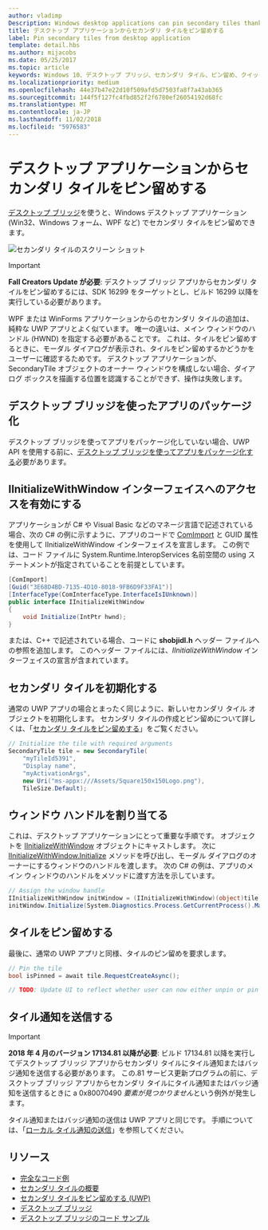 ```yaml
---
author: vladimp
Description: Windows desktop applications can pin secondary tiles thanks to the Desktop Bridge!
title: デスクトップ アプリケーションからセカンダリ タイルをピン留めする
label: Pin secondary tiles from desktop application
template: detail.hbs
ms.author: mijacobs
ms.date: 05/25/2017
ms.topic: article
keywords: Windows 10、デスクトップ ブリッジ、セカンダリ タイル、ピン留め、クイックスタート、コード サンプル、例、デスクトップ アプリケーション、Win32、WinForms、WPF
ms.localizationpriority: medium
ms.openlocfilehash: 44e37b47e22d10f509afd5d7503fa8f7a43ab365
ms.sourcegitcommit: 144f5f127fc4fbd852f2f6780ef26054192d68fc
ms.translationtype: MT
ms.contentlocale: ja-JP
ms.lasthandoff: 11/02/2018
ms.locfileid: "5976583"
---
```

# <a name="pin-secondary-tiles-from-desktop-application"></a>デスクトップ アプリケーションからセカンダリ タイルをピン留めする


[デスクトップ ブリッジ](https://developer.microsoft.com/windows/bridges/desktop)を使うと、Windows デスクトップ アプリケーション (Win32、Windows フォーム、WPF など) でセカンダリ タイルをピン留めできます。

![セカンダリ タイルのスクリーン ショット](images/secondarytiles.png)

> [!IMPORTANT]
> **Fall Creators Update が必要**: デスクトップ ブリッジ アプリからセカンダリ タイルをピン留めするには、SDK 16299 をターゲットとし、ビルド 16299 以降を実行している必要があります。

WPF または WinForms アプリケーションからのセカンダリ タイルの追加は、純粋な UWP アプリとよく似ています。 唯一の違いは、メイン ウィンドウのハンドル (HWND) を指定する必要があることです。 これは、タイルをピン留めするときに、モーダル ダイアログが表示され、タイルをピン留めするかどうかをユーザーに確認するためです。 デスクトップ アプリケーションが、SecondaryTile オブジェクトのオーナー ウィンドウを構成しない場合、ダイアログ ボックスを描画する位置を認識することができず、操作は失敗します。


## <a name="package-your-app-with-desktop-bridge"></a>デスクトップ ブリッジを使ったアプリのパッケージ化

デスクトップ ブリッジを使ってアプリをパッケージ化していない場合、UWP API を使用する前に、[デスクトップ ブリッジを使ってアプリをパッケージ化する](https://docs.microsoft.com/windows/uwp/porting/desktop-to-uwp-root)必要があります。


## <a name="enable-access-to-iinitializewithwindow-interface"></a>IInitializeWithWindow インターフェイスへのアクセスを有効にする

アプリケーションが C# や Visual Basic などのマネージ言語で記述されている場合、次の C# の例に示すように、アプリのコードで [ComImport](https://msdn.microsoft.com/library/system.runtime.interopservices.comimportattribute.aspx) と GUID 属性を使用して IInitializeWithWindow インターフェイスを宣言します。 この例では、コード ファイルに System.Runtime.InteropServices 名前空間の using ステートメントが指定されていることを前提としています。

```csharp
[ComImport]
[Guid("3E68D4BD-7135-4D10-8018-9FB6D9F33FA1")]
[InterfaceType(ComInterfaceType.InterfaceIsIUnknown)]
public interface IInitializeWithWindow
{
    void Initialize(IntPtr hwnd);
}
```

または、C++ で記述されている場合、コードに **shobjidl.h** ヘッダー ファイルへの参照を追加します。 このヘッダー ファイルには、*IInitializeWithWindow* インターフェイスの宣言が含まれています。


## <a name="initialize-the-secondary-tile"></a>セカンダリ タイルを初期化する

通常の UWP アプリの場合とまったく同じように、新しいセカンダリ タイル オブジェクトを初期化します。 セカンダリ タイルの作成とピン留めについて詳しくは、「[セカンダリ タイルをピン留めする](secondary-tiles-pinning.md)」をご覧ください。

```csharp
// Initialize the tile with required arguments
SecondaryTile tile = new SecondaryTile(
    "myTileId5391",
    "Display name",
    "myActivationArgs",
    new Uri("ms-appx:///Assets/Square150x150Logo.png"),
    TileSize.Default);
```


## <a name="assign-the-window-handle"></a>ウィンドウ ハンドルを割り当てる

これは、デスクトップ アプリケーションにとって重要な手順です。 オブジェクトを [IInitializeWithWindow](https://msdn.microsoft.com/library/windows/desktop/hh706981.aspx) オブジェクトにキャストします。 次に [IInitializeWithWindow.Initialize](https://msdn.microsoft.com/library/windows/desktop/hh706982.aspx) メソッドを呼び出し、モーダル ダイアログのオーナーにするウィンドウのハンドルを渡します。 次の C# の例は、アプリのメイン ウィンドウのハンドルをメソッドに渡す方法を示しています。

```csharp
// Assign the window handle
IInitializeWithWindow initWindow = (IInitializeWithWindow)(object)tile;
initWindow.Initialize(System.Diagnostics.Process.GetCurrentProcess().MainWindowHandle);
```


## <a name="pin-the-tile"></a>タイルをピン留めする

最後に、通常の UWP アプリと同様、タイルのピン留めを要求します。

```csharp
// Pin the tile
bool isPinned = await tile.RequestCreateAsync();

// TODO: Update UI to reflect whether user can now either unpin or pin
```


## <a name="send-tile-notifications"></a>タイル通知を送信する

> [!IMPORTANT]
> **2018 年 4 月のバージョン 17134.81 以降が必要**: ビルド 17134.81 以降を実行してデスクトップ ブリッジ アプリからセカンダリ タイルにタイル通知またはバッジ通知を送信する必要があります。 この.81 サービス更新プログラムの前に、デスクトップ ブリッジ アプリからセカンダリ タイルにタイル通知またはバッジ通知を送信するときに a 0x80070490 *要素が見つかりません*という例外が発生します。

タイル通知またはバッジ通知の送信は UWP アプリと同じです。 手順については、「[ローカル タイル通知の送信](sending-a-local-tile-notification.md)」を参照してください。


## <a name="resources"></a>リソース

* [完全なコード例](https://github.com/Microsoft/DesktopBridgeToUWP-Samples/tree/master/Samples/SecondaryTileSample)
* [セカンダリ タイルの概要](secondary-tiles.md)
* [セカンダリ タイルをピン留めする (UWP)](secondary-tiles-pinning.md)
* [デスクトップ ブリッジ](https://developer.microsoft.com/windows/bridges/desktop)
* [デスクトップ ブリッジのコード サンプル](https://github.com/Microsoft/DesktopBridgeToUWP-Samples)